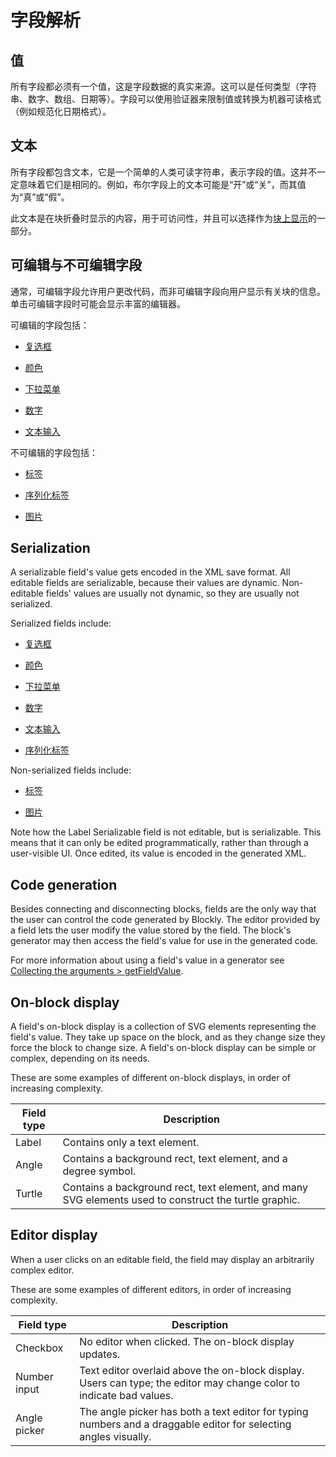<!--
 * @Date: 2021-04-07 14:21:15
 * @LastEditors: tortorse
 * @LastEditTime: 2021-10-20 17:41:14
 * @FilePath: \blockly-document-chinese\docs\guides\create-custom-blocks\fields\anatomy-of-a-field.md
-->
# 字段解析

## 值

所有字段都必须有一个值，这是字段数据的真实来源。这可以是任何类型（字符串、数字、数组、日期等）。字段可以使用验证器来限制值或转换为机器可读格式（例如规范化日期格式）。

## 文本

所有字段都包含文本，它是一个简单的人类可读字符串，表示字段的值。这并不一定意味着它们是相同的。例如，布尔字段上的文本可能是“开”或“关”，而其值为“真”或“假”。

此文本是在块折叠时显示的内容，用于可访问性，并且可以选择作为[块上显示](#块上显示)的一部分。

## 可编辑与不可编辑字段

通常，可编辑字段允许用户更改代码，而非可编辑字段向用户显示有关块的信息。单击可编辑字段时可能会显示丰富的编辑器。

可编辑的字段包括：

- [复选框](/guides/create-custom-blocks/fields/built-in-fields/checkbox.html)

- [颜色](/guides/create-custom-blocks/fields/built-in-fields/colour.html)

- [下拉菜单](/guides/create-custom-blocks/fields/built-in-fields/dropdown.html)

- [数字](/guides/create-custom-blocks/fields/built-in-fields/number.html)

- [文本输入](/guides/create-custom-blocks/fields/built-in-fields/text-input.html)

不可编辑的字段包括：

- [标签](/guides/create-custom-blocks/fields/built-in-fields/label.html)

- [序列化标签](/guides/create-custom-blocks/fields/built-in-fields/label-serializable.html)

- [图片](/guides/create-custom-blocks/fields/built-in-fields/image.html)

## Serialization

A serializable field's value gets encoded in the XML save format. All editable fields are serializable, because their values are dynamic. Non-editable fields' values are usually not dynamic, so they are usually not serialized.

Serialized fields include:

- [复选框](/guides/create-custom-blocks/fields/built-in-fields/checkbox.html)

- [颜色](/guides/create-custom-blocks/fields/built-in-fields/colour.html)

- [下拉菜单](/guides/create-custom-blocks/fields/built-in-fields/dropdown.html)

- [数字](/guides/create-custom-blocks/fields/built-in-fields/number.html)

- [文本输入](/guides/create-custom-blocks/fields/built-in-fields/text-input.html)

- [序列化标签](/guides/create-custom-blocks/fields/built-in-fields/label-serializable.html)

Non-serialized fields include:

- [标签](/guides/create-custom-blocks/fields/built-in-fields/label.html)

- [图片](/guides/create-custom-blocks/fields/built-in-fields/image.html)

Note how the Label Serializable field is not editable, but is serializable. This means that it can only be edited programmatically, rather than through a user-visible UI. Once edited, its value is encoded in the generated XML.

## Code generation

Besides connecting and disconnecting blocks, fields are the only way that the user can control the code generated by Blockly. The editor provided by a field lets the user modify the value stored by the field. The block's generator may then access the field's value for use in the generated code.

For more information about using a field's value in a generator see [Collecting the arguments > getFieldValue](/guides/create-custom-blocks/generating-code.html#getfieldvalue).

## On-block display
A field's on-block display is a collection of SVG elements representing the field's value. They take up space on the block, and as they change size they force the block to change size. A field's on-block display can be simple or complex, depending on its needs.

These are some examples of different on-block displays, in order of increasing complexity.

| Field type | Description |
| ---------- | ----------- |
| Label | Contains only a text element. |
| Angle | Contains a background rect, text element, and a degree symbol. |
| Turtle | Contains a background rect, text element, and many SVG elements used to construct the turtle graphic. |

## Editor display

When a user clicks on an editable field, the field may display an arbitrarily complex editor.

These are some examples of different editors, in order of increasing complexity.

| Field type | Description |
| ---------- | ----------- |
| Checkbox | No editor when clicked. The on-block display updates. |
| Number input | Text editor overlaid above the on-block display. Users can type; the editor may change color to indicate bad values. |
| Angle picker | The angle picker has both a text editor for typing numbers and a draggable editor for selecting angles visually. |